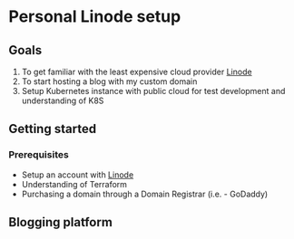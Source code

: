 # Personal Linode setup

## Goals

1. To get familiar with the least expensive cloud provider [Linode](https://linode.com)
2. To start hosting a blog with my custom domain
3. Setup Kubernetes instance with public cloud for test development and understanding of K8S

## Getting started

### Prerequisites

- Setup an account with [Linode](https://linode.com)
- Understanding of Terraform
- Purchasing a domain through a Domain Registrar (i.e. - GoDaddy)

## Blogging platform